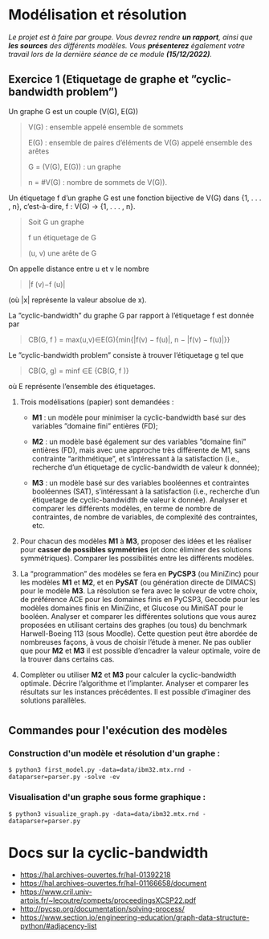 
# Modélisation et résolution

*Le projet est à faire par groupe. Vous devrez rendre **un rapport**, ainsi que **les sources** des différents modèles.
Vous **présenterez** également votre travail lors de la dernière séance de ce module **(15/12/2022)**.*

## Exercice 1 (Etiquetage de graphe et ”cyclic-bandwidth problem”)

Un graphe G est un couple (V(G), E(G))
> V(G) : ensemble appelé ensemble de sommets
>
> E(G) : ensemble de paires d’éléments de V(G) appelé ensemble des arêtes
>
> G = (V(G), E(G)) : un graphe
> 
> n = #V(G) : nombre de sommets de V(G)).

Un étiquetage f d’un graphe G est une fonction bijective de V(G) dans
{1, . . . , n}, c’est-à-dire, f : V(G) → {1, . . . , n}.

> Soit G un graphe
> 
> f un étiquetage de G
> 
> (u, v) une arête de G

On appelle distance entre u et v le nombre 
> |f (v)−f (u)|

(où |x| représente la valeur absolue de x).

La ”cyclic-bandwidth” du graphe G par rapport à l’étiquetage f est donnée par

> CB(G, f ) = max(u,v)∈E(G){min{|f(v) − f(u)|, n − |f(v) − f(u)|}}

Le ”cyclic-bandwidth problem”
consiste à trouver l’étiquetage g tel que

> CB(G, g) = minf ∈E {CB(G, f )}

où E représente l’ensemble des étiquetages.

1. Trois modélisations (papier) sont demandées :
   
   - **M1** : un modèle pour minimiser la cyclic-bandwidth basé sur des variables ”domaine fini” entières (FD);

   - **M2** : un modèle basé également sur des variables ”domaine fini” entières (FD), mais avec une approche très différente de M1, sans contrainte “arithmétique”, et s’intéressant à la satisfaction (i.e., recherche d’un étiquetage de cyclic-bandwidth de valeur k donnée);

   - **M3** : un modèle basé sur des variables booléennes et contraintes booléennes (SAT), s’intéressant à la satisfaction (i.e., recherche d’un étiquetage de cyclic-bandwidth de valeur k donnée). Analyser et comparer les différents modèles, en terme de nombre de contraintes, de nombre de variables, de complexité des contraintes, etc.

2. Pour chacun des modèles **M1** à **M3**, proposer des idées et les réaliser pour **casser de possibles symmétries**
(et donc éliminer des solutions symmétriques). Comparer les possibilités entre les différents modèles.

3. La “programmation” des modèles se fera en **PyCSP3** (ou MiniZinc) pour les modèles **M1** et **M2**, et en **PySAT** (ou génération directe de DIMACS) pour le modèle **M3**. La résolution se fera avec le solveur de
votre choix, de préférence ACE pour les domaines finis en PyCSP3, Gecode pour les modèles domaines
finis en MiniZinc, et Glucose ou MiniSAT pour le booléen. Analyser et comparer les différentes solutions que vous aurez proposées en utilisant certains des graphes (ou tous) du benchmark Harwell-Boeing 113 (sous Moodle). Cette question peut être abordée de nombreuses façons, à vous de choisir l’étude à mener. Ne pas oublier que pour **M2** et **M3** il est possible d’encadrer la valeur optimale, voire de la trouver dans certains cas.

4. Complèter ou utiliser **M2** et **M3** pour calculer la cyclic-bandwidth optimale. Décrire l’algorithme et l’implanter. Analyser et comparer les résultats sur les instances précédentes. Il est possible d’imaginer des
solutions parallèles.
#
## Commandes pour l'exécution des modèles

### Construction d'un modèle et résolution d'un graphe :

```
$ python3 first_model.py -data=data/ibm32.mtx.rnd -dataparser=parser.py -solve -ev
```
### Visualisation d'un graphe sous forme graphique :
```
$ python3 visualize_graph.py -data=data/ibm32.mtx.rnd -dataparser=parser.py
```



# Docs sur la cyclic-bandwidth
- https://hal.archives-ouvertes.fr/hal-01392218
- https://hal.archives-ouvertes.fr/hal-01166658/document
- https://www.cril.univ-artois.fr/~lecoutre/compets/proceedingsXCSP22.pdf
- http://pycsp.org/documentation/solving-process/
- https://www.section.io/engineering-education/graph-data-structure-python/#adjacency-list
